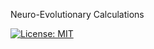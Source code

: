 Neuro-Evolutionary Calculations

[![License: MIT](https://img.shields.io/badge/License-MIT-yellow.svg)](./LICENSE)
